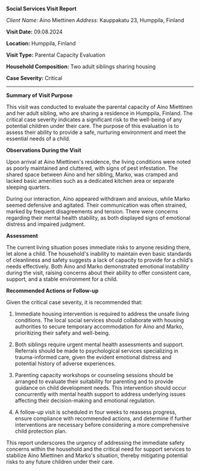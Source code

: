 **Social Services Visit Report**

*Client Name:* Aino Miettinen
*Address:* Kauppakatu 23, Humppila, Finland

**Visit Date:** 09.08.2024

**Location:** Humppila, Finland

**Visit Type:** Parental Capacity Evaluation

**Household Composition:** Two adult siblings sharing housing

**Case Severity:** Critical

---

**Summary of Visit Purpose**

This visit was conducted to evaluate the parental capacity of Aino Miettinen and her adult sibling, who are sharing a residence in Humppila, Finland. The critical case severity indicates a significant risk to the well-being of any potential children under their care. The purpose of this evaluation is to assess their ability to provide a safe, nurturing environment and meet the essential needs of a child.

**Observations During the Visit**

Upon arrival at Aino Miettinen's residence, the living conditions were noted as poorly maintained and cluttered, with signs of pest infestation. The shared space between Aino and her sibling, Marko, was cramped and lacked basic amenities such as a dedicated kitchen area or separate sleeping quarters.

During our interaction, Aino appeared withdrawn and anxious, while Marko seemed defensive and agitated. Their communication was often strained, marked by frequent disagreements and tension. There were concerns regarding their mental health stability, as both displayed signs of emotional distress and impaired judgment.

**Assessment**

The current living situation poses immediate risks to anyone residing there, let alone a child. The household's inability to maintain even basic standards of cleanliness and safety suggests a lack of capacity to provide for a child's needs effectively. Both Aino and Marko demonstrated emotional instability during the visit, raising concerns about their ability to offer consistent care, support, and a stable environment for a child.

**Recommended Actions or Follow-up**

Given the critical case severity, it is recommended that:

1. Immediate housing intervention is required to address the unsafe living conditions. The local social services should collaborate with housing authorities to secure temporary accommodation for Aino and Marko, prioritizing their safety and well-being.
   
2. Both siblings require urgent mental health assessments and support. Referrals should be made to psychological services specializing in trauma-informed care, given the evident emotional distress and potential history of adverse experiences.

3. Parenting capacity workshops or counseling sessions should be arranged to evaluate their suitability for parenting and to provide guidance on child development needs. This intervention should occur concurrently with mental health support to address underlying issues affecting their decision-making and emotional regulation.

4. A follow-up visit is scheduled in four weeks to reassess progress, ensure compliance with recommended actions, and determine if further interventions are necessary before considering a more comprehensive child protection plan.

This report underscores the urgency of addressing the immediate safety concerns within the household and the critical need for support services to stabilize Aino Miettinen and Marko's situation, thereby mitigating potential risks to any future children under their care.